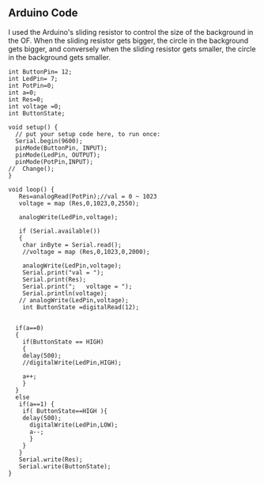 ## Arduino Code
I used the Arduino's sliding resistor to control the size of the background in the OF. When the sliding resistor gets bigger, the circle in the background gets bigger, and conversely when the sliding resistor gets smaller, the circle in the background gets smaller.



```
int ButtonPin= 12;
int LedPin= 7;
int PotPin=0;
int a=0;
int Res=0;
int voltage =0;
int ButtonState;

void setup() {
  // put your setup code here, to run once:
  Serial.begin(9600);
  pinMode(ButtonPin, INPUT);
  pinMode(LedPin, OUTPUT);
  pinMode(PotPin,INPUT);
//  Change();
}

void loop() {
   Res=analogRead(PotPin);//val = 0 ~ 1023
   voltage = map (Res,0,1023,0,2550);
   
   analogWrite(LedPin,voltage);
   
   if (Serial.available()) 
   { 
    char inByte = Serial.read();
    //voltage = map (Res,0,1023,0,2000);

    analogWrite(LedPin,voltage);
    Serial.print("val = ");
    Serial.print(Res);
    Serial.print(";   voltage = ");
    Serial.println(voltage);
   // analogWrite(LedPin,voltage);
    int ButtonState =digitalRead(12);
    
  
  if(a==0)
  {
    if(ButtonState == HIGH)
    {
    delay(500);
    //digitalWrite(LedPin,HIGH);
   
    a++;
    }
  }
  else
   if(a==1) {
    if( ButtonState==HIGH ){
    delay(500);
      digitalWrite(LedPin,LOW);
      a--;
      }
    }
   }
   Serial.write(Res);
   Serial.write(ButtonState);
}
```
